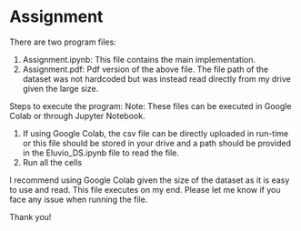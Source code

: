 # Assignment

There are two program files:
1. Assignment.ipynb: This file contains the main implementation.
2. Assignment.pdf: Pdf version of the above file.
The file path of the dataset was not hardcoded but was instead read directly from my drive given the large size.


Steps to execute the program:
Note: These files can be executed in Google Colab or through Jupyter Notebook.
1. If using Google Colab, the csv file can be directly uploaded in run-time or this file should be stored in your drive and a path should be provided in the Eluvio_DS.ipynb file to read the file.
2. Run all the cells

I recommend using Google Colab given the size of the dataset as it is easy to use and read. This file executes on my end. Please let me know if you face any issue when running the file.


Thank you!
